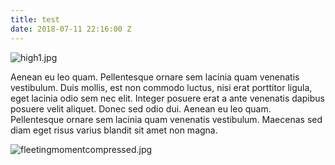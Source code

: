 ```yaml
---
title: test
date: 2018-07-11 22:16:00 Z
---
```


![high1.jpg](/uploads/high1.jpg)

Aenean eu leo quam. Pellentesque ornare sem lacinia quam venenatis vestibulum. Duis mollis, est non commodo luctus, nisi erat porttitor ligula, eget lacinia odio sem nec elit. Integer posuere erat a ante venenatis dapibus posuere velit aliquet. Donec sed odio dui. Aenean eu leo quam. Pellentesque ornare sem lacinia quam venenatis vestibulum. Maecenas sed diam eget risus varius blandit sit amet non magna.

![fleetingmomentcompressed.jpg](/uploads/fleetingmomentcompressed.jpg)